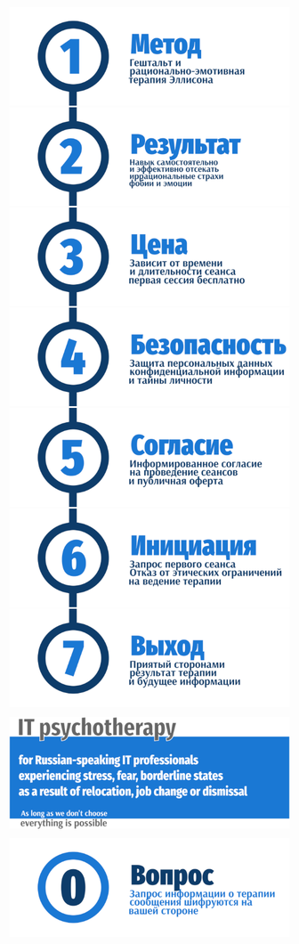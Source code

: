 <a href="https://ivlev.github.io/consent/">![Psychotherapy for Russian-speaking IT professionals](_img/1.png)</a>
<a href="https://ivlev.github.io/consent/">![Psychotherapy for Russian-speaking IT professionals](_img/2.png)</a>
<a href="https://ivlev.github.io/value/">![Psychotherapy for Russian-speaking IT professionals](_img/3.png)</a>
<a href="https://ivlev.github.io/consent/">![Psychotherapy for Russian-speaking IT professionals](_img/4.png)</a>
<a href="https://ivlev.github.io/consent/">![Psychotherapy for Russian-speaking IT professionals](_img/5.png)</a>
<a href="https://ivlev.github.io/disclaimer/">![Psychotherapy for Russian-speaking IT professionals](_img/6.png)</a>
<a href="https://ivlev.github.io/consent/">![Psychotherapy for Russian-speaking IT professionals](_img/7.png)</a>

![Psychotherapy for Russian-speaking IT professionals](_img/700b.png)

<a href="https://ivlev.github.io/consent/">![Psychotherapy for Russian-speaking IT professionals](_img/0.png)</a>